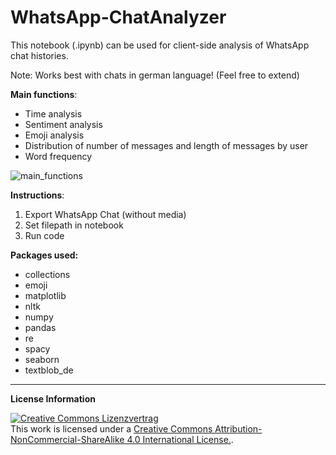 # WhatsApp-ChatAnalyzer

This notebook (.ipynb) can be used for client-side analysis of WhatsApp chat histories.

Note: Works best with chats in german language! (Feel free to extend)

**Main functions**:

* Time analysis
* Sentiment analysis
* Emoji analysis
* Distribution of number of messages and length of messages by user
* Word frequency

![main_functions]()

**Instructions**:

1. Export WhatsApp Chat (without media)
2. Set filepath in notebook
3. Run code

**Packages used:**

* collections
* emoji
* matplotlib
* nltk
* numpy
* pandas
* re
* spacy
* seaborn
* textblob_de

---

**License Information**

<a rel="license" href="http://creativecommons.org/licenses/by-nc-sa/4.0/"><img alt="Creative Commons Lizenzvertrag" style="border-width:0" src="https://i.creativecommons.org/l/by-nc-sa/4.0/88x31.png" /></a><br />This work is licensed under a <a rel="license" href="http://creativecommons.org/licenses/by-nc-sa/4.0/">Creative Commons Attribution-NonCommercial-ShareAlike 4.0 International License.</a>.
